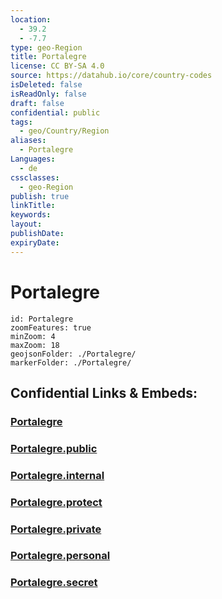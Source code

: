 ```yaml
---
location:
  - 39.2
  - -7.7
type: geo-Region
title: Portalegre
license: CC BY-SA 4.0
source: https://datahub.io/core/country-codes
isDeleted: false
isReadOnly: false
draft: false
confidential: public
tags:
  - geo/Country/Region
aliases:
  - Portalegre
Languages:
  - de
cssclasses:
  - geo-Region
publish: true
linkTitle:
keywords:
layout:
publishDate:
expiryDate:
---
```


# Portalegre

```leaflet
id: Portalegre
zoomFeatures: true 
minZoom: 4 
maxZoom: 18
geojsonFolder: ./Portalegre/
markerFolder: ./Portalegre/
```


## Confidential Links & Embeds: 

### [Portalegre](/_Standards/Earth/Continent/Europe/Europe~South/Portugal/Districts~Portugal/Portalegre.md) 

### [Portalegre.public](/_public/Earth/Continent/Europe/Europe~South/Portugal/Districts~Portugal/Portalegre.public.md) 

### [Portalegre.internal](/_internal/Earth/Continent/Europe/Europe~South/Portugal/Districts~Portugal/Portalegre.internal.md) 

### [Portalegre.protect](/_protect/Earth/Continent/Europe/Europe~South/Portugal/Districts~Portugal/Portalegre.protect.md) 

### [Portalegre.private](/_private/Earth/Continent/Europe/Europe~South/Portugal/Districts~Portugal/Portalegre.private.md) 

### [Portalegre.personal](/_personal/Earth/Continent/Europe/Europe~South/Portugal/Districts~Portugal/Portalegre.personal.md) 

### [Portalegre.secret](/_secret/Earth/Continent/Europe/Europe~South/Portugal/Districts~Portugal/Portalegre.secret.md)

